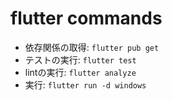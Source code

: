 # flutter commands

- 依存関係の取得: `flutter pub get`
- テストの実行: `flutter test`
- lintの実行: `flutter analyze`
- 実行: `flutter run -d windows`
